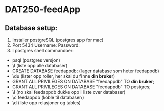 # DAT250-feedApp

## Database setup:
1. Installer postgreSQL (postgres app for mac)
2. Port 5434
     Username:
     Password:
3. I postgres shell commandoer:
  - psql (postgres versjon)
  - \l (liste opp alle databaser)
  - CREATE DATABASE feedappdb; (lager database som heter feedappdb)
  - \du (lister opp roller, her skal du finne **din bruker**)
  - GRANT ALL PRIVILEGES ON DATABASE "feedappdb" TO **din bruker**;
  - GRANT ALL PRIVILEGES ON DATABASE "feedappdb" TO postgres;
  - \l (no skal feedappdb dukke opp i liste over databaser)
  - \c feedappdb (koble til databasen)
  - \d (liste opp relasjoner og tables)
